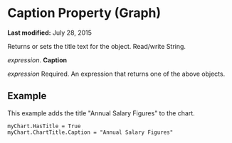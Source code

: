 
# Caption Property (Graph)

 **Last modified:** July 28, 2015

Returns or sets the title text for the object. Read/write String.

 _expression_. **Caption**

 _expression_ Required. An expression that returns one of the above objects.

## Example

This example adds the title "Annual Salary Figures" to the chart.


```
myChart.HasTitle = True 
myChart.ChartTitle.Caption = "Annual Salary Figures" 

```


